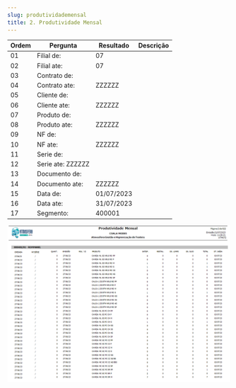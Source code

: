 ```yaml
---
slug: produtividademensal
title: 2. Produtividade Mensal
---
```


Ordem | Pergunta | Resultado | Descrição
----- | -------- | --------- | ---------
01    |Filial de:           | 07|
02    |Filial ate:           |07 |
03    |Contrato de:         | |
04    |Contrato ate:         | ZZZZZZ|
05    |Cliente de:          | |
06    |Cliente ate:          |ZZZZZZ |
07    |Produto de:         | |
08    |Produto ate:          |ZZZZZZ |
09    |NF de:               | |
10    |NF ate:               |ZZZZZZ |
11    |Serie de:            | |
12    |Serie ate:            ZZZZZZ| |
13    |Documento de:        | |
14    |Documento ate:        |ZZZZZZ |
15    |Data de:             |01/07/2023 |
16    |Data ate:             |31/07/2023 |
17    |Segmento: | 400001|

![Alt text](image-1.png)
